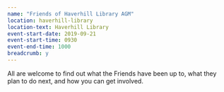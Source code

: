 ```yaml
---
name: "Friends of Haverhill Library AGM"
location: haverhill-library
location-text: Haverhill Library
event-start-date: 2019-09-21
event-start-time: 0930
event-end-time: 1000
breadcrumb: y
---
```


All are welcome to find out what the Friends have been up to, what they plan to do next, and how you can get involved.
